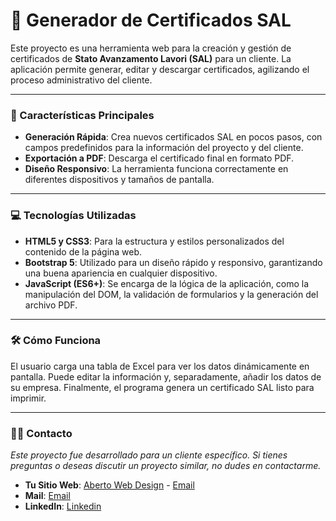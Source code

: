 # 📜 Generador de Certificados SAL
Este proyecto es una herramienta web para la creación y gestión de certificados de **Stato Avanzamento Lavori (SAL)** para un cliente. La aplicación permite generar, editar y descargar certificados, agilizando el proceso administrativo del cliente.

---

### 🚀 Características Principales
* **Generación Rápida**: Crea nuevos certificados SAL en pocos pasos, con campos predefinidos para la información del proyecto y del cliente.
* **Exportación a PDF**: Descarga el certificado final en formato PDF.
* **Diseño Responsivo**: La herramienta funciona correctamente en diferentes dispositivos y tamaños de pantalla.

---

### 💻 Tecnologías Utilizadas
* **HTML5 y CSS3**: Para la estructura y estilos personalizados del contenido de la página web.
* **Bootstrap 5**: Utilizado para un diseño rápido y responsivo, garantizando una buena apariencia en cualquier dispositivo.
* **JavaScript (ES6+)**: Se encarga de la lógica de la aplicación, como la manipulación del DOM, la validación de formularios y la generación del archivo PDF.

---

### 🛠️ Cómo Funciona
El usuario carga una tabla de Excel para ver los datos dinámicamente en pantalla. Puede editar la información y, separadamente, añadir los datos de su empresa. Finalmente, el programa genera un certificado SAL listo para imprimir.

---


### 👨‍💼 Contacto
_Este proyecto fue desarrollado para un cliente específico. Si tienes preguntas o deseas discutir un proyecto similar, no dudes en contactarme._

* **Tu Sitio Web**: [Aberto Web Design](https://www.aberto.es) - [Email](aberto.webdesign@gmail.com)
* **Mail**: [Email](mailto:zani.alberto@gmail.com)
* **LinkedIn**: [Linkedin](www.linkedin.com/in/alberto-zani)
